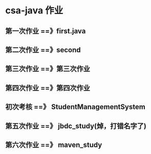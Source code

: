 # csa-java 作业

## 第一次作业  ==》first.java

## 第二次作业 ==》second

## 第三次作业 ==》第三次作业

## 第四次作业 ==》第四次作业

## 初次考核    ==》 StudentManagementSystem

## 第五次作业 ==》 jbdc_study(焯，打错名字了)

## 第六次作业 ==》 maven_study
